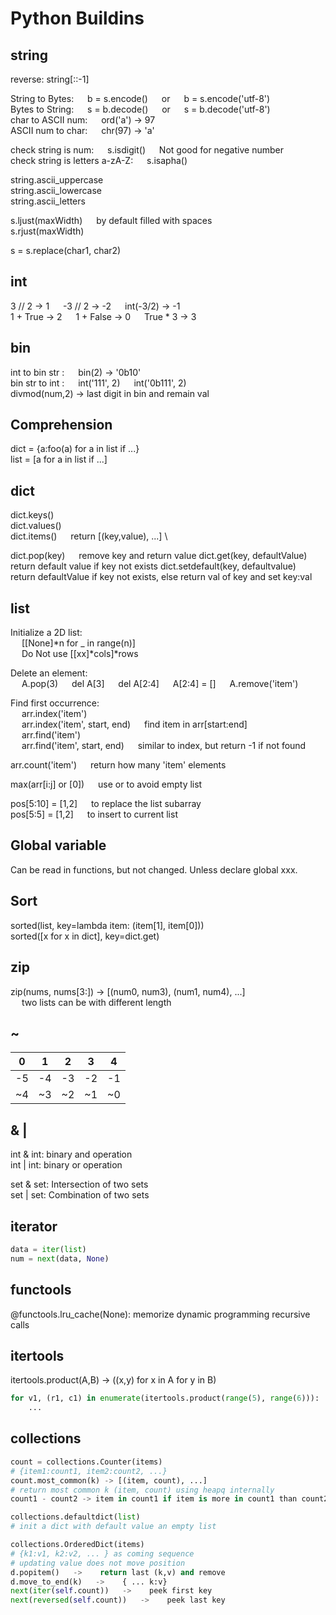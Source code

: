 # Python Buildins 


## string
reverse: string[::-1]   

String to Bytes:   b = s.encode()   or   b = s.encode('utf-8')  \
Bytes to String:   s = b.decode()   or   s = b.decode('utf-8')    
char to ASCII num:   ord('a')  -> 97  \
ASCII num to char:   chr(97)  -> 'a' 

check string is num:   s.isdigit()   Not good for negative number\
check string is letters a-zA-Z:   s.isapha()

string.ascii_uppercase\
string.ascii_lowercase\
string.ascii_letters

s.ljust(maxWidth)    by default filled with spaces \
s.rjust(maxWidth)

s = s.replace(char1, char2)


## int
3 // 2 -> 1     -3 // 2 -> -2     int(-3/2) -> -1 \
1 + True -> 2     1 + False -> 0     True * 3 -> 3


## bin
int to bin str :   bin(2)  ->  '0b10'    \
bin str to int :   int('111', 2)   int('0b111', 2)  \
divmod(num,2) -> last digit in bin and remain val


## Comprehension     
dict = {a:foo(a) for a in list if ...}  
list = [a for a in list if ...]


## dict
dict.keys()   \
dict.values()   \
dict.items()   return [(key,value), ...] \

dict.pop(key)   remove key and return value
dict.get(key, defaultValue)   return default value if key not exists
dict.setdefault(key, defaultvalue)   return defaultValue if key not exists, else return val of key and set key:val


## list
Initialize a 2D list:     \
   [[None]*n for _ in range(n)]\
   Do Not use [[xx]*cols]*rows 
 
Delete an element:     \
   A.pop(3)   del A[3]   del A[2:4]   A[2:4] = []   A.remove('item')   
          
Find first occurrence: \
   arr.index('item')  \
   arr.index('item', start, end)   find item in arr[start:end] \
   arr.find('item')  \
   arr.find('item', start, end)   similar to index, but return -1 if not found

arr.count('item')   return how many 'item' elements

max(arr[i:j] or [0])   use or to avoid empty list  

pos[5:10] = [1,2]   to replace the list subarray   \
pos[5:5] = [1,2]   to insert to current list  


## Global variable
Can be read in functions, but not changed.  Unless declare global xxx. 


## Sort
sorted(list, key=lambda item: (item[1], item[0]))   \
sorted([x for x in dict], key=dict.get)


## zip
zip(nums, nums[3:])    -> [(num0, num3), (num1, num4), ...]  \
     two lists can be with different length


## ~
| 0  | 1  | 2  | 3  | 4  |
|----|----|----|----|----|
| -5 | -4 | -3 | -2 | -1 |
| ~4 | ~3 | ~2 | ~1 | ~0 |


## & |
int & int: binary and operation\
int | int: binary or operation

set & set: Intersection of two sets\
set | set: Combination of two sets


## iterator
```python
data = iter(list)
num = next(data, None)
```

## functools
@functools.lru_cache(None): memorize dynamic programming recursive calls


## itertools
itertools.product(A,B) -> ((x,y) for x in A for y in B)
```python
for v1, (r1, c1) in enumerate(itertools.product(range(5), range(6))):  
    ...
```

## collections

```python
count = collections.Counter(items)
# {item1:count1, item2:count2, ...}
count.most_common(k) -> [(item, count), ...]
# return most common k (item, count) using heapq internally 
count1 - count2 -> item in count1 if item is more in count1 than count2

```

```python
collections.defaultdict(list)
# init a dict with default value an empty list
```

```python
collections.OrderedDict(items)
# {k1:v1, k2:v2, ... } as coming sequence  
# updating value does not move position  
d.popitem()   ->    return last (k,v) and remove 
d.move_to_end(k)   ->    { ... k:v}
next(iter(self.count))   ->    peek first key
next(reversed(self.count))   ->    peek last key
```